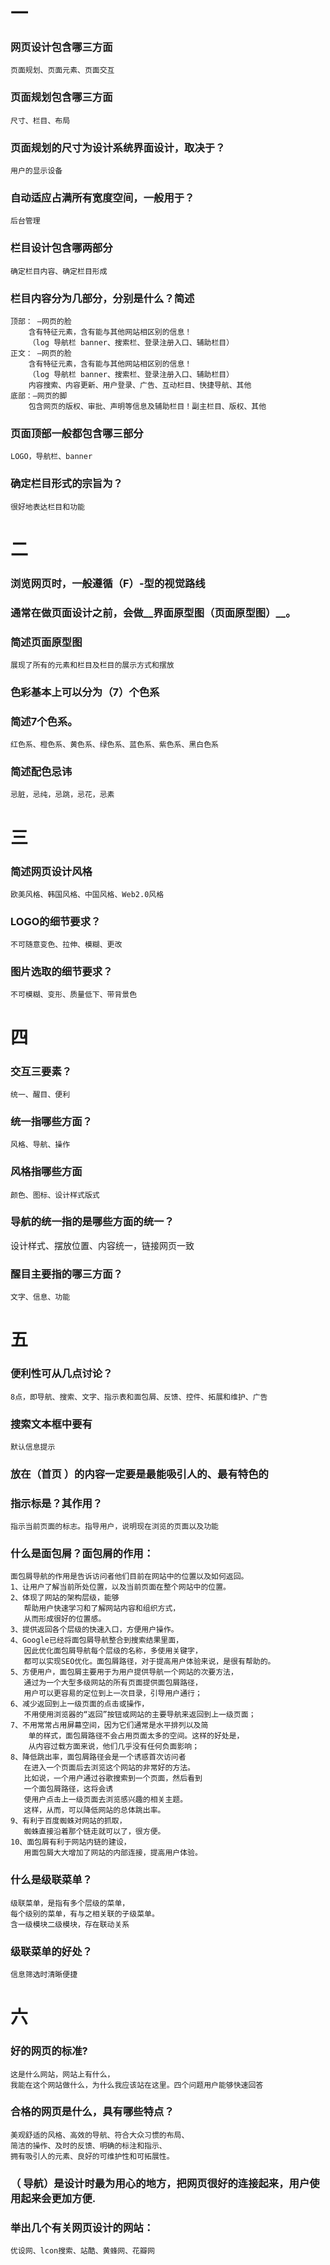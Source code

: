 # 一


### 网页设计包含哪三方面
	页面规划、页面元素、页面交互

### 页面规划包含哪三方面
	尺寸、栏目、布局

### 页面规划的尺寸为设计系统界面设计，取决于？
	用户的显示设备

### 自动适应占满所有宽度空间，一般用于？
	后台管理

### 栏目设计包含哪两部分
	确定栏目内容、确定栏目形成

### 栏目内容分为几部分，分别是什么？简述
	顶部： —网页的脸
		含有特征元素，含有能与其他网站相区别的信息！
		（log 导航栏 banner、搜索栏、登录注册入口、辅助栏目）
	正文： —网页的脸
		含有特征元素，含有能与其他网站相区别的信息！
		（log 导航栏 banner、搜索栏、登录注册入口、辅助栏目）
		内容搜索、内容更新、用户登录、广告、互动栏目、快捷导航、其他
	底部：—网页的脚
		包含网页的版权、审批、声明等信息及辅助栏目！副主栏目、版权、其他


### 页面顶部一般都包含哪三部分
	LOGO，导航栏、banner

### 确定栏目形式的宗旨为？
	很好地表达栏目和功能

# 二

### 浏览网页时，一般遵循（F）-型的视觉路线

### 通常在做页面设计之前，会做__界面原型图（页面原型图）__。

### 简述页面原型图
	展现了所有的元素和栏目及栏目的展示方式和摆放

### 色彩基本上可以分为（7）个色系

### 简述7个色系。

	红色系、橙色系、黄色系、绿色系、蓝色系、紫色系、黑白色系

### 简述配色忌讳
	忌脏，忌纯，忌跳，忌花，忌素
	

# 三

###  简述网页设计风格
	欧美风格、韩国风格、中国风格、Web2.0风格

### LOGO的细节要求？
	不可随意变色、拉伸、模糊、更改

### 图片选取的细节要求？
	不可模糊、变形、质量低下、带背景色


# 四

### 交互三要素？
	统一、醒目、便利

### 统一指哪些方面？
	风格、导航、操作

### 风格指哪些方面
	颜色、图标、设计样式版式

### 导航的统一指的是哪些方面的统一？
	
设计样式、摆放位置、内容统一，链接网页一致

### 醒目主要指的哪三方面？
	文字、信息、功能

# 五

### 便利性可从几点讨论？
	8点，即导航、搜索、文字、指示表和面包屑、反馈、控件、拓展和维护、广告

### 搜索文本框中要有
	默认信息提示

### 放在（首页 ）的内容一定要是最能吸引人的、最有特色的

### 指示标是？其作用？
	指示当前页面的标志。指导用户，说明现在浏览的页面以及功能

### 什么是面包屑？面包屑的作用：
	面包屑导航的作用是告诉访问者他们目前在网站中的位置以及如何返回。
	1、让用户了解当前所处位置，以及当前页面在整个网站中的位置。 
	2、体现了网站的架构层级，能够
	   帮助用户快速学习和了解网站内容和组织方式，
	   从而形成很好的位置感。 
	3、提供返回各个层级的快速入口，方便用户操作。 
	4、Google已经将面包屑导航整合到搜索结果里面，
	   因此优化面包屑导航每个层级的名称，多使用关键字，
	   都可以实现SEO优化。面包屑路径，对于提高用户体验来说，是很有帮助的。 
	5、方便用户，面包屑主要用于为用户提供导航一个网站的次要方法，
	   通过为一个大型多级网站的所有页面提供面包屑路径，
	   用户可以更容易的定位到上一次目录，引导用户通行； 
	6、减少返回到上一级页面的点击或操作，
	   不用使用浏览器的“返回”按钮或网站的主要导航来返回到上一级页面； 
	7、不用常常占用屏幕空间，因为它们通常是水平排列以及简
		单的样式，面包屑路径不会占用页面太多的空间。这样的好处是，
		从内容过载方面来说，他们几乎没有任何负面影响； 
	8、降低跳出率，面包屑路径会是一个诱惑首次访问者
	   在进入一个页面后去浏览这个网站的非常好的方法。
	   比如说，一个用户通过谷歌搜索到一个页面，然后看到
	   一个面包屑路径，这将会诱
	   使用户点击上一级页面去浏览感兴趣的相关主题。
	   这样，从而，可以降低网站的总体跳出率。
	9、有利于百度蜘蛛对网站的抓取，
	   蜘蛛直接沿着那个链走就可以了，很方便。 
	10、面包屑有利于网站内链的建设，
	   用面包屑大大增加了网站的内部连接，提高用户体验。


### 什么是级联菜单？
	级联菜单，是指有多个层级的菜单，
	每个级别的菜单，有与之相关联的子级菜单。
	含一级模块二级模块，存在联动关系


### 级联菜单的好处？
	信息筛选时清晰便捷

# 六

### 好的网页的标准?
	这是什么网站，网站上有什么，
	我能在这个网站做什么，为什么我应该站在这里。四个问题用户能够快速回答


### 合格的网页是什么，具有哪些特点？
	美观舒适的风格、高效的导航、符合大众习惯的布局、
	简洁的操作、及时的反馈、明确的标注和指示、
	拥有吸引人的元素、良好的可维护性和可拓展性。

### （ 导航）是设计时最为用心的地方，把网页很好的连接起来，用户使用起来会更加方便.

### 举出几个有关网页设计的网站：
	优设网、lcon搜索、站酷、黄蜂网、花瓣网
	
